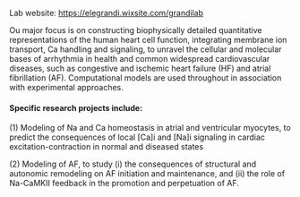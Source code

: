 Lab website: https://elegrandi.wixsite.com/grandilab

Ou major focus is on constructing biophysically detailed quantitative representations of the human heart cell function, integrating membrane ion transport, Ca handling and signaling, to unravel the cellular and molecular bases of arrhythmia in health and common widespread cardiovascular diseases, such as congestive and ischemic heart failure (HF) and atrial fibrillation (AF). Computational models are used throughout in association with experimental approaches.

#### Specific research projects include:
 

(1) Modeling of Na and Ca homeostasis in atrial and ventricular myocytes, to predict the consequences of local [Ca]i and [Na]i signaling in cardiac excitation-contraction in normal and diseased states

 

(2) Modeling of AF, to study (i) the consequences of structural and autonomic remodeling on AF initiation and maintenance, and (ii) the role of Na-CaMKII feedback in the promotion and perpetuation of AF.
